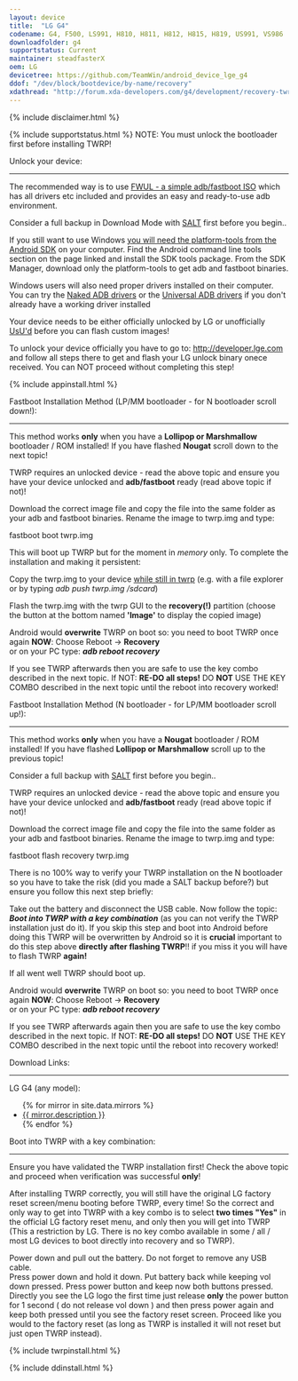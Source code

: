 ```yaml
---
layout: device
title:  "LG G4"
codename: G4, F500, LS991, H810, H811, H812, H815, H819, US991, VS986
downloadfolder: g4
supportstatus: Current
maintainer: steadfasterX
oem: LG
devicetree: https://github.com/TeamWin/android_device_lge_g4
ddof: "/dev/block/bootdevice/by-name/recovery"
xdathread: "http://forum.xda-developers.com/g4/development/recovery-twrp-3-touch-recovery-t3442424"
---
```


{% include disclaimer.html %}

{% include supportstatus.html %}
NOTE: You must unlock the bootloader first before installing TWRP!

<div class='page-heading' id='unlock'>Unlock your device:</div>
<hr />
<p class="text">The recommended way is to use <a href="https://forum.xda-developers.com/android/software-hacking/live-iso-adb-fastboot-driver-issues-t3526755" target=_blank>FWUL - a simple adb/fastboot ISO</a> which has all drivers etc included and provides an easy and ready-to-use adb environment.</p>
<p class="text">Consider a full backup in Download Mode with <a href="https://bit.do/SALTatXDA" target=_blank>SALT</a> first before you begin..</p>
<p class="text">If you still want to use Windows <a href="http://developer.android.com/sdk/index.html#linux-bundle-size">you will need the platform-tools from the Android SDK</a> on your computer. Find the Android command line tools section on the page linked and install the SDK tools package. From the SDK Manager, download only the platform-tools to get adb and fastboot binaries.</p>
<p class="text">Windows users will also need proper drivers installed on their computer. You can try the <a href="http://www.xda-developers.com/universal-naked-driver-solves-your-adb-driver-problems-on-windows/">Naked ADB drivers</a> or the <a href="http://www.koushikdutta.com/post/universal-adb-driver">Universal ADB drivers</a> if you don't already have a working driver installed</p>
<p class="text">Your device needs to be either officially unlocked by LG or unofficially <a href="https://bit.do/unlockg4" target=_blank>UsU'd</a> before you can flash custom images!
<p class="text">To unlock your device officially you have to go to: <a href="http://developer.lge.com/resource/mobile/RetrieveBootloader.dev" target=_blank>http://developer.lge.com</a> and follow all steps there to get and flash your LG unlock binary onece received. You can NOT proceed without completing this step!</p>

{% include appinstall.html %}

<div class='page-heading' id='fastboot-install-lpmm'>Fastboot Installation Method (LP/MM bootloader - for N bootloader scroll down!):</div>
<hr />
<p class="text">This method works <b>only</b> when you have a <b>Lollipop or Marshmallow</b> bootloader / ROM installed! If you have flashed <b>Nougat</b> scroll down to the next topic!</p>
<p class="text">TWRP requires an unlocked device - read the above topic and ensure you have your device unlocked and <b>adb/fastboot</b> ready (read above topic if not)!</p>
<p class="text">Download the correct image file and copy the file into the same folder as your adb and fastboot binaries. Rename the image to twrp.img and type:</p>
<p class="code">fastboot boot twrp.img</p>
<p class="text">This will boot up TWRP but for the moment in <i>memory</i> only. To complete the installation and making it persistent:</p>
<p class="text">Copy the twrp.img to your device <u>while still in twrp</u> (e.g. with a file explorer or by typing <i>adb push twrp.img /sdcard</i>)</p>
<p class="text">Flash the twrp.img with the twrp GUI to the <b>recovery(!)</b> partition (choose the button at the bottom named <b>'Image'</b> to display the copied image)</p>
<p class="text">Android would <b>overwrite</b> TWRP on boot so: you need to boot TWRP once again <b>NOW</b>: Choose Reboot -> <b>Recovery</b><br />
or on your PC type: <i><b>adb reboot recovery</b></i></p>
<p class="text">If you see TWRP afterwards then you are safe to use the key combo described in the next topic. If NOT: <b>RE-DO all steps!</b> DO <b>NOT</b> USE THE KEY COMBO described in the next topic until the reboot into recovery worked!</p>

<div class='page-heading' id='fastboot-install-n'>Fastboot Installation Method (N bootloader - for LP/MM bootloader scroll up!):</div>
<hr />
<p class="text">This method works <b>only</b> when you have a <b>Nougat</b> bootloader / ROM installed! If you have flashed <b>Lollipop or Marshmallow</b> scroll up to the previous topic!</p>
<p class="text">Consider a full backup with <a href="https://bit.do/SALTatXDA" target=_blank>SALT</a> first before you begin..</p>
<p class="text">TWRP requires an unlocked device - read the above topic and ensure you have your device unlocked and <b>adb/fastboot</b> ready (read above topic if not)!</p>
<p class="text">Download the correct image file and copy the file into the same folder as your adb and fastboot binaries. Rename the image to twrp.img and type:</p>
<p class="code">fastboot flash recovery twrp.img</p>
<p class="text">There is no 100% way to verify your TWRP installation on the N bootloader so you have to take the risk (did you made a SALT backup before?) but ensure you follow this next step briefly:</p>
<p class="text">Take out the battery and disconnect the USB cable. Now follow the topic: <i><b>Boot into TWRP with a key combination</b></i> (as you can not verify the TWRP installation just do it). If you skip this step and boot into Android before doing this TWRP will be overwritten by Android so it is <b>crucial</b> important to do this step above <b>directly after flashing TWRP</b>!! if you miss it you will have to flash TWRP <b>again!</b></p>
<p class="text">If all went well TWRP should boot up.</p>
<p class="text">Android would <b>overwrite</b> TWRP on boot so: you need to boot TWRP once again <b>NOW</b>: Choose Reboot -> <b>Recovery</b><br />
or on your PC type: <i><b>adb reboot recovery</b></i></p>
<p class="text">If you see TWRP afterwards again then you are safe to use the key combo described in the next topic. If NOT: <b>RE-DO all steps!</b> DO <b>NOT</b> USE THE KEY COMBO described in the next topic until the reboot into recovery worked!</p>

<div class='page-heading'>Download Links:</div>
<hr />
<p class="text">LG G4 (any model):</p>
<ul>
{% for mirror in site.data.mirrors %}
  <li>
    <a href="{{ mirror.baseurl }}g4">
      {{ mirror.description }}
    </a>
  </li>
{% endfor %}
</ul>

<div class='page-heading'>Boot into TWRP with a key combination:</div>
<hr />
<p class="text">Ensure you have validated the TWRP installation first! Check the above topic and proceed when verification was successful <b>only</b>!<p>
<p class="text">After installing TWRP correctly, you will still have the original LG factory reset screen/menu booting before TWRP, every time! So the correct and only way to get into TWRP with a key combo is to select <b>two times "Yes"</b> in the official LG factory reset menu, and only then you will get into TWRP (This a restriction by LG. There is no key combo available in some / all / most LG devices to boot directly into recovery and so TWRP).</p>
<p class="text">Power down and pull out the battery. Do not forget to remove any USB cable. <br />
Press power down and hold it down. Put battery back while keeping vol down pressed. Press power button and keep now both buttons pressed. Directly you see the LG logo the first time just release <b>only</b> the power button for 1 second ( do not release vol down ) and then press power again and keep both pressed until you see the factory reset screen. Proceed like you would to the factory reset (as long as TWRP is installed it will not reset but just open TWRP instead).


{% include twrpinstall.html %}

{% include ddinstall.html %}
